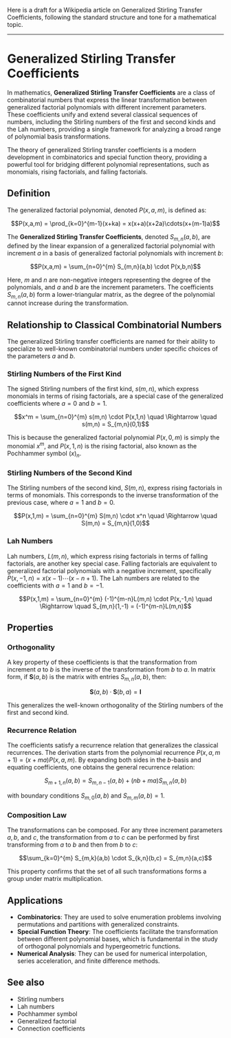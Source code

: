 Here is a draft for a Wikipedia article on Generalized Stirling Transfer Coefficients, following the standard structure and tone for a mathematical topic.

***

# Generalized Stirling Transfer Coefficients

In mathematics, **Generalized Stirling Transfer Coefficients** are a class of combinatorial numbers that express the linear transformation between generalized factorial polynomials with different increment parameters. These coefficients unify and extend several classical sequences of numbers, including the Stirling numbers of the first and second kinds and the Lah numbers, providing a single framework for analyzing a broad range of polynomial basis transformations.

The theory of generalized Stirling transfer coefficients is a modern development in combinatorics and special function theory, providing a powerful tool for bridging different polynomial representations, such as monomials, rising factorials, and falling factorials.

## Definition

The generalized factorial polynomial, denoted $P(x, a, m)$, is defined as:

$$P(x,a,m) = \prod_{k=0}^{m-1}(x+ka) = x(x+a)(x+2a)\cdots(x+(m-1)a)$$

The **Generalized Stirling Transfer Coefficients**, denoted $S_{m,n}(a,b)$, are defined by the linear expansion of a generalized factorial polynomial with increment $a$ in a basis of generalized factorial polynomials with increment $b$:

$$P(x,a,m) = \sum_{n=0}^{m} S_{m,n}(a,b) \cdot P(x,b,n)$$

Here, $m$ and $n$ are non-negative integers representing the degree of the polynomials, and $a$ and $b$ are the increment parameters. The coefficients $S_{m,n}(a,b)$ form a lower-triangular matrix, as the degree of the polynomial cannot increase during the transformation.

## Relationship to Classical Combinatorial Numbers

The generalized Stirling transfer coefficients are named for their ability to specialize to well-known combinatorial numbers under specific choices of the parameters $a$ and $b$.

### Stirling Numbers of the First Kind

The signed Stirling numbers of the first kind, $s(m,n)$, which express monomials in terms of rising factorials, are a special case of the generalized coefficients where $a=0$ and $b=1$.

$$x^m = \sum_{n=0}^{m} s(m,n) \cdot P(x,1,n) \quad \Rightarrow \quad s(m,n) = S_{m,n}(0,1)$$

This is because the generalized factorial polynomial $P(x,0,m)$ is simply the monomial $x^m$, and $P(x,1,n)$ is the rising factorial, also known as the Pochhammer symbol $(x)_n$.

### Stirling Numbers of the Second Kind

The Stirling numbers of the second kind, $S(m,n)$, express rising factorials in terms of monomials. This corresponds to the inverse transformation of the previous case, where $a=1$ and $b=0$.

$$P(x,1,m) = \sum_{n=0}^{m} S(m,n) \cdot x^n \quad \Rightarrow \quad S(m,n) = S_{m,n}(1,0)$$

### Lah Numbers

Lah numbers, $L(m,n)$, which express rising factorials in terms of falling factorials, are another key special case. Falling factorials are equivalent to generalized factorial polynomials with a negative increment, specifically $P(x,-1,n) = x(x-1)\cdots(x-n+1)$. The Lah numbers are related to the coefficients with $a=1$ and $b=-1$.

$$P(x,1,m) = \sum_{n=0}^{m} (-1)^{m-n}L(m,n) \cdot P(x,-1,n) \quad \Rightarrow \quad S_{m,n}(1,-1) = (-1)^{m-n}L(m,n)$$

## Properties

### Orthogonality

A key property of these coefficients is that the transformation from increment $a$ to $b$ is the inverse of the transformation from $b$ to $a$. In matrix form, if $\mathbf{S}(a,b)$ is the matrix with entries $S_{m,n}(a,b)$, then:

$$\mathbf{S}(a,b) \cdot \mathbf{S}(b,a) = \mathbf{I}$$

This generalizes the well-known orthogonality of the Stirling numbers of the first and second kind.

### Recurrence Relation

The coefficients satisfy a recurrence relation that generalizes the classical recurrences. The derivation starts from the polynomial recurrence $P(x,a,m+1) = (x+ma)P(x,a,m)$. By expanding both sides in the $b$-basis and equating coefficients, one obtains the general recurrence relation:

$$S_{m+1, n}(a, b) = S_{m, n-1}(a,b) + (n b + m a)S_{m, n}(a,b)$$

with boundary conditions $S_{m,0}(a,b)$ and $S_{m,m}(a,b)=1$.

### Composition Law

The transformations can be composed. For any three increment parameters $a, b,$ and $c$, the transformation from $a$ to $c$ can be performed by first transforming from $a$ to $b$ and then from $b$ to $c$:

$$\sum_{k=0}^{m} S_{m,k}(a,b) \cdot S_{k,n}(b,c) = S_{m,n}(a,c)$$

This property confirms that the set of all such transformations forms a group under matrix multiplication.

## Applications

* **Combinatorics**: They are used to solve enumeration problems involving permutations and partitions with generalized constraints.
* **Special Function Theory**: The coefficients facilitate the transformation between different polynomial bases, which is fundamental in the study of orthogonal polynomials and hypergeometric functions.
* **Numerical Analysis**: They can be used for numerical interpolation, series acceleration, and finite difference methods.

## See also

* Stirling numbers
* Lah numbers
* Pochhammer symbol
* Generalized factorial
* Connection coefficients